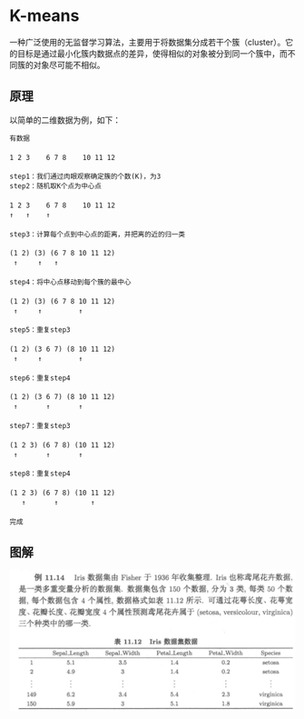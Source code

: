 # K-means

一种广泛使用的无监督学习算法，主要用于将数据集分成若干个簇（cluster）。它的目标是通过最小化簇内数据点的差异，使得相似的对象被分到同一个簇中，而不同簇的对象尽可能不相似。

## 原理

以简单的二维数据为例，如下：

```txt
有数据

1 2 3    6 7 8    10 11 12

step1：我们通过肉眼观察确定簇的个数(K)，为3
step2：随机取K个点为中心点

1 2 3    6 7 8    10 11 12
↑   ↑    ↑

step3：计算每个点到中心点的距离，并把离的近的归一类

(1 2) (3) (6 7 8 10 11 12)
 ↑     ↑   ↑
 
step4：将中心点移动到每个簇的最中心

(1 2) (3) (6 7 8 10 11 12)
 ↑     ↑         ↑
 
step5：重复step3

(1 2) (3 6 7) (8 10 11 12)
 ↑     ↑         ↑
 
step6：重复step4

(1 2) (3 6 7) (8 10 11 12)
 ↑       ↑       ↑
 
step7：重复step3

(1 2 3) (6 7 8) (10 11 12)
 ↑       ↑       ↑
 
step8：重复step4

(1 2 3) (6 7 8) (10 11 12)
   ↑       ↑        ↑
   
完成
```

## 图解


![image-20250625172025351](../../assert/image-20250625172025351.png)

<script setup>
  import KMeans from './components/KMeans.vue'
</script>

<KMeans />

